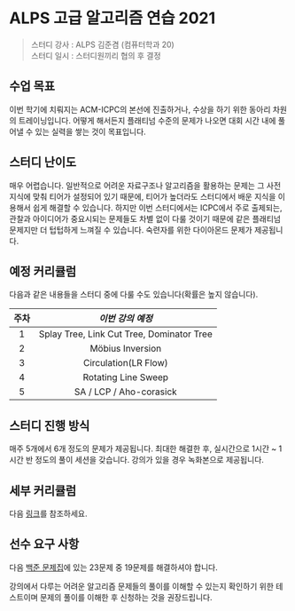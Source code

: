 # ALPS 고급 알고리즘 연습 2021

> 스터디 강사 : ALPS 김준겸 (컴퓨터학과 20)<br>스터디 일시 : 스터디원끼리 협의 후 결정 

## 수업 목표

이번 학기에 치뤄지는 ACM-ICPC의 본선에 진출하거나, 수상을 하기 위한 동아리 차원의 트레이닝입니다. 어떻게 해서든지 플래티넘 수준의 문제가 나오면 대회 시간 내에 풀어낼 수 있는 실력을 쌓는 것이 목표입니다.

## 스터디 난이도

매우 어렵습니다. 일반적으로 어려운 자료구조나 알고리즘을 활용하는 문제는 그 사전 지식에 맞춰 티어가 설정되어 있기 때문에, 티어가 높더라도 스터디에서 배운 지식을 이용해서 쉽게 해결할 수 있습니다. 하지만 이번 스터디에서는 ICPC에서 주로 출제되는, 관찰과 아이디어가 중요시되는 문제들도 차별 없이 다룰 것이기 때문에 같은 플래티넘 문제지만 더 텁텁하게 느껴질 수 있습니다. 숙련자를 위한 다이아몬드 문제가 제공됩니다.

## 예정 커리큘럼

다음과 같은 내용들을 스터디 중에 다룰 수도 있습니다(확률은 높지 않습니다).

| 주차 |                     *이번 강의 예정*                     |
| :--: | :------------------------------------------------------: |
|  1   |       Splay Tree, Link Cut Tree, Dominator Tree      |
|  2   |                  Möbius Inversion |
|  3   |             Circulation(LR Flow)             |
|  4   |             Rotating Line Sweep             |
|  5   |             SA / LCP / Aho-corasick              |

## 스터디 진행 방식
매주 5개에서 6개 정도의 문제가 제공됩니다. 최대한 해결한 후, 실시간으로 1시간 ~ 1시간 반 정도의 풀이 세션을 갖습니다. 강의가 있을 경우 녹화본으로 제공됩니다.

## 세부 커리큘럼

다음 [링크](https://www.youtube.com/watch?v=dQw4w9WgXcQ)를 참조하세요.

## 선수 요구 사항

다음 [백준 문제집](https://www.youtube.com/watch?v=dQw4w9WgXcQ)에 있는 23문제 중 19문제를 해결하셔야 합니다.

강의에서 다루는 어려운 알고리즘 문제들의 풀이를 이해할 수 있는지 확인하기 위한 테스트이며 문제의 풀이를 이해한 후 신청하는 것을 권장드립니다.

